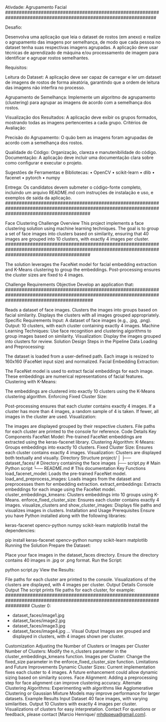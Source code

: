 Ativdade: Agrupamento Facial 
###############################################################################################################

Desafio: 

Desenvolva uma aplicação que leia o dataset de rostos (em anexo) e realize o agrupamento 
das imagens por semelhança, de modo que cada pessoa no dataset tenha suas respectivas 
imagens agrupadas. A aplicação deve usar técnicas de aprendizado de máquina e/ou 
processamento de imagem para identificar e agrupar rostos semelhantes. 

Requisitos: 

Leitura do Dataset: A aplicação deve ser capaz de carregar e ler um dataset de imagens de 
rostos de forma aleatória, garantindo que a ordem de leitura das imagens não interfira no 
processo. 

Agrupamento de Semelhança: Implemente um algoritmo de agrupamento (clustering) 
para agrupar as imagens de acordo com a semelhança dos rostos. 

Visualização dos Resultados: A aplicação deve exibir os grupos formados, mostrando 
todas as imagens pertencentes a cada grupo. 
Critérios de Avaliação: 

Precisão do Agrupamento: O quão bem as imagens foram agrupadas de acordo com a 
semelhança dos rostos. 

Qualidade do Código: Organização, clareza e manutenibilidade do código. 
Documentação: A aplicação deve incluir uma documentação clara sobre como configurar 
e executar o projeto. 


Sugestões de Ferramentas e Bibliotecas: 
• OpenCV 
• scikit-learn 
• dlib 
• facenet 
• pytorch 
• numpy 

Entrega: Os candidatos devem submeter o código-fonte completo, incluindo um arquivo 
README.md com instruções de instalação e uso, e exemplos de saída da aplicação. 
###############################################################################################################################################

Face Clustering Challenge
Overview
This project implements a face clustering solution using machine learning techniques. The goal is to group a set of face images into clusters based on similarity, ensuring that 40 images are grouped into 10 clusters, with exactly 4 images per cluster.
###############################################################################################################################################

The solution leverages the FaceNet model for facial embedding extraction and K-Means clustering to group the embeddings. Post-processing ensures the cluster sizes are fixed to 4 images.

Challenge Requirements
Objective
Develop an application that:
################################################################################################################################################

Reads a dataset of face images.
Clusters the images into groups based on facial similarity.
Displays the clusters with all images grouped appropriately.
Specific Requirements
Input: A dataset of face images (e.g., .jpg, .png).
Output: 10 clusters, with each cluster containing exactly 4 images.
Machine Learning Techniques: Use face recognition and clustering algorithms to group images based on similarity.
Visualization: Display the images grouped into clusters for review.
Solution Design
Steps in the Pipeline
Data Loading and Preprocessing:

The dataset is loaded from a user-defined path.
Each image is resized to 160x160 (FaceNet input size) and normalized.
Facial Embedding Extraction:

The FaceNet model is used to extract facial embeddings for each image. These embeddings are numerical representations of facial features.
Clustering with K-Means:

The embeddings are clustered into exactly 10 clusters using the K-Means clustering algorithm.
Enforcing Fixed Cluster Size:

Post-processing ensures that each cluster contains exactly 4 images. If a cluster has more than 4 images, a random sample of 4 is taken. If fewer, all images in the cluster are used.
Visualization:

The images are displayed grouped by their respective clusters.
File paths for each cluster are printed to the console for reference.
Code Details
Key Components
FaceNet Model:
Pre-trained FaceNet embeddings are extracted using the keras-facenet library.
Clustering Algorithm:
K-Means: Groups embeddings into exactly 10 clusters.
Fixed Cluster Size: Ensures each cluster contains exactly 4 images.
Visualization:
Clusters are displayed both textually and visually.
Directory Structure
project/
│
├── dataset_faces/        # Directory containing the face images
├── script.py             # Main Python script
└── README.md             # This documentation
Key Functions
load_facenet_model: Loads the pre-trained FaceNet model.
load_and_preprocess_images: Loads images from the dataset and preprocesses them for embedding extraction.
extract_embeddings: Extracts embeddings for each image using the FaceNet model.
cluster_embeddings_kmeans: Clusters embeddings into 10 groups using K-Means.
enforce_fixed_cluster_size: Ensures each cluster contains exactly 4 images.
visualize_clusters and show_cluster_images: Displays file paths and visualizes images in clusters.
Installation and Usage
Prerequisites
Ensure you have Python installed along with the following libraries:

keras-facenet
opencv-python
numpy
scikit-learn
matplotlib
Install the dependencies:

pip install keras-facenet opencv-python numpy scikit-learn matplotlib
Running the Solution
Prepare the Dataset:

Place your face images in the dataset_faces directory. Ensure the directory contains 40 images in .jpg or .png format.
Run the Script:

python script.py
View the Results:

File paths for each cluster are printed to the console.
Visualizations of the clusters are displayed, with 4 images per cluster.
Output Details
Console Output
The script prints file paths for each cluster, for example:
#########################################################################################################################
Cluster 0:
  - dataset_faces/image1.jpg
  - dataset_faces/image2.jpg
  - dataset_faces/image3.jpg
  - dataset_faces/image4.jpg
...
Visual Output
Images are grouped and displayed in clusters, with 4 images shown per cluster.

Customization
Adjusting the Number of Clusters or Images per Cluster
Number of Clusters: Modify the n_clusters parameter in the cluster_embeddings_kmeans function.
Images per Cluster: Change the fixed_size parameter in the enforce_fixed_cluster_size function.
Limitations and Future Improvements
Dynamic Cluster Sizes: Current implementation fixes each cluster to 4 images. A future enhancement could allow dynamic sizing based on similarity scores.
Face Alignment: Adding a preprocessing step for face alignment can improve clustering accuracy.
Alternate Clustering Algorithms: Experimenting with algorithms like Agglomerative Clustering or Gaussian Mixture Models may improve performance for larger datasets.
Example Results
Input Dataset
40 face images, with varying similarities.
Output
10 Clusters with exactly 4 images per cluster.
Visualizations of clusters for easy interpretation.
Contact
For questions or feedback, please contact [Marcio Henrique/ mhdppeua@gmail.com].
